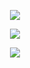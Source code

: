 <p align="center" >
    <img src="https://github-readme-stats.vercel.app/api?username=henkelmax&count_private=true&show_icons=true&include_all_commits=true&bg_color=00000000&text_color=7a7a7a"/>
</p>

<p align="center" >
    <img src="https://streak-stats.demolab.com/?user=henkelmax&theme=dark&date_format=M%20j%5B%2C%20Y%5D&background=00000000&currStreakNum=7A7A7A&sideNums=7A7A7A&sideLabels=7A7A7A&border=E4E2E2&currStreakLabel=3080ED&ring=3080ED&fire=DD2727"/>
</p>

<!-- <p align="center" >
    <img src="https://github-readme-stats.vercel.app/api/wakatime?username=henkelmax&bg_color=00000000&text_color=7a7a7a"/>
</p> -->

<p align="center" >
    <img src="https://github-readme-stats.vercel.app/api/top-langs/?username=henkelmax&layout=compact&hide=html&bg_color=00000000&text_color=7a7a7a"/>
</p>
